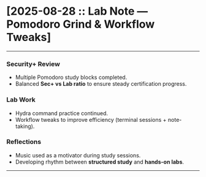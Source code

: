 # [2025-08-28 :: Lab Note — Pomodoro Grind & Workflow Tweaks]

---

### Security+ Review
- Multiple Pomodoro study blocks completed.  
- Balanced **Sec+ vs Lab ratio** to ensure steady certification progress.  

### Lab Work
- Hydra command practice continued.  
- Workflow tweaks to improve efficiency (terminal sessions + note-taking).  

### Reflections
- Music used as a motivator during study sessions.  
- Developing rhythm between **structured study** and **hands-on labs**.  

---

